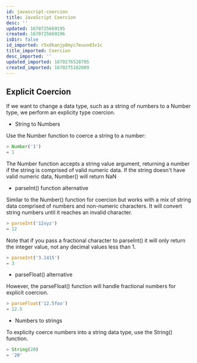 ```yaml
---
id: javascript-coercion
title: JavaScript Coercion
desc: ''
updated: 1670725669195
created: 1670725669196
isDir: false
id_imported: r5xdkanjp8myc7euvod3v1c
title_imported: Coercion
desc_imported: ''
updated_imported: 1670276528705
created_imported: 1670275182089
---
```

## Explicit Coercion

If we want to change a data type, such as a string of numbers to a Number type, we perform an explicity type coercion.

- String to Numbers

Use the Number function to coerce a string to a number:
```js
> Number('1')
= 1
```

The Number function accepts a string value argument, returning a number if the string is comprised of valid numeric data. If the string doesn't have valid numeric data, Number() will return NaN

- parseInt() function alternative

Similar to the Number() function for coercion but works with a mix of string data comprised of numbers and non-numeric characters. It will convert string numbers until it reaches an invalid character.
```js
> parseInt('12xyz')
= 12
```
Note that if you pass a fractional character to parseInt() it will only return the integer value, not any decimal values less than 1.
```js
> parseInt('3.1415')
= 3
```

- parseFloat() alternative

However, the parseFloat() function will handle fractional numbers for explicit coercion.
```js
> parseFloat('12.5foo')
= 12.5
```

- Numbers to strings

To explicity coerce numbers into a string data type, use the String() function.

```js
> String(20)
= '20'
```




